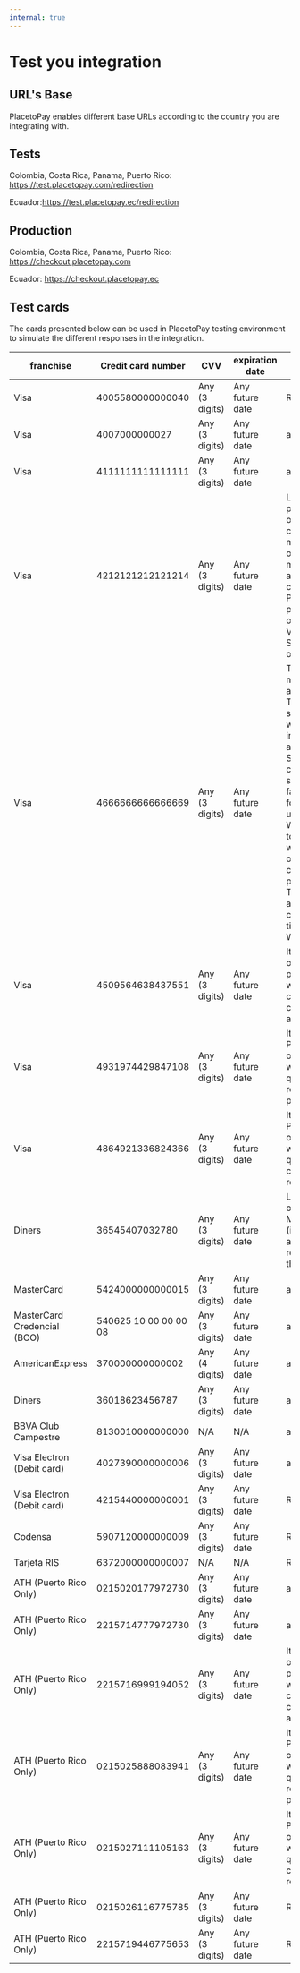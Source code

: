 ```yaml
---
internal: true
---
```


# Test you integration

## URL's Base
PlacetoPay enables different base URLs according to the country you are integrating with.


## Tests

Colombia, Costa Rica, Panama, Puerto Rico: https://test.placetopay.com/redirection

Ecuador:https://test.placetopay.ec/redirection

## Production
Colombia, Costa Rica, Panama, Puerto Rico: https://checkout.placetopay.com

Ecuador: https://checkout.placetopay.ec

## Test cards
The cards presented below can be used in PlacetoPay testing environment to simulate the different responses in the integration.

franchise | Credit card number| CVV | expiration date | Behaviour 
-----------|-------------------|-----|---------------------|--------------
Visa | 4005580000000040 | Any (3 digits)| Any future date| Rejected
Visa|	4007000000027| Any (3 digits) | Any future date |	approved
Visa|	4111111111111111| Any (3 digits)| Any future date |	approved
Visa|	4212121212121214| Any (3 digits)| Any future date |	Leave the pending operation as capture mode, the operation must be authorized or canceled in PlacetoPay panel, or otherwise by VOID or SETTLE operations.
Visa|	4666666666666669| Any (3 digits) | Any future date |	This takes 5 minutes to authorize. The idea is to simulate a waiting time in your authorization. So the consumer service will fail over time, forcing the use of Webservice to verify when the operation completes its process. Take into account the consumption times of Webservice.
Visa| 4509564638437551 | Any (3 digits) | Any future date| It leaves the operation pending but when it is consulted it changes to approved.
Visa| 4931974429847108 | Any (3 digits) | Any future date| It leaves the Pending operation but when it is queried it remains pending.
Visa| 4864921336824366 | Any (3 digits) | Any future date| It leaves the Pending operation but when it is queried it changes to rejected.
Diners|	36545407032780| Any (3 digits)| Any future date|	Leave the operation in Manual mode (it must be approved or rejected from the console).
MasterCard|	5424000000000015| Any (3 digits) | Any future date|	approved
MasterCard Credencial (BCO)|	540625 10 00 00 00 08 | Any (3 digits) | Any future date|	approved
AmericanExpress|	370000000000002| Any (4 digits)| Any future date|	approved
Diners|	36018623456787 | Any (3 digits)| Any future date|	approved
BBVA Club Campestre|	8130010000000000 | N/A | N/A |	approved
Visa Electron (Debit card)|	4027390000000006 | Any (3 digits)| Any future date|	approved
Visa Electron (Debit card)|	4215440000000001 | Any (3 digits) | Any future date |	Rejected
Codensa	|5907120000000009 | Any (3 digits) | Any future date|	Rejected
Tarjeta RIS	| 6372000000000007 | N/A | N/A |	Rejected
ATH (Puerto Rico Only)| 0215020177972730  | Any (3 digits) | Any future date| approved.
ATH (Puerto Rico Only)| 2215714777972730  | Any (3 digits) | Any future date| approved.
ATH (Puerto Rico Only)| 2215716999194052  | Any (3 digits) | Any future date| It leaves the operation pending but when it is consulted it changes to approved.
ATH (Puerto Rico Only)| 0215025888083941  | Any (3 digits) | Any future date| It leaves the Pending operation but when it is queried it remains pending.
ATH (Puerto Rico Only)| 0215027111105163  | Any (3 digits) | Any future date| It leaves the Pending operation but when it is queried it changes to rejected.
ATH (Puerto Rico Only)| 0215026116775785  | Any (3 digits) | Any future date| Rejected.
ATH (Puerto Rico Only)| 2215719446775653  | Any (3 digits) | Any future date| Rejected.